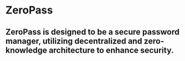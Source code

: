 # ZeroPass
## ZeroPass is designed to be a secure password manager, utilizing decentralized and zero-knowledge architecture to enhance security.
